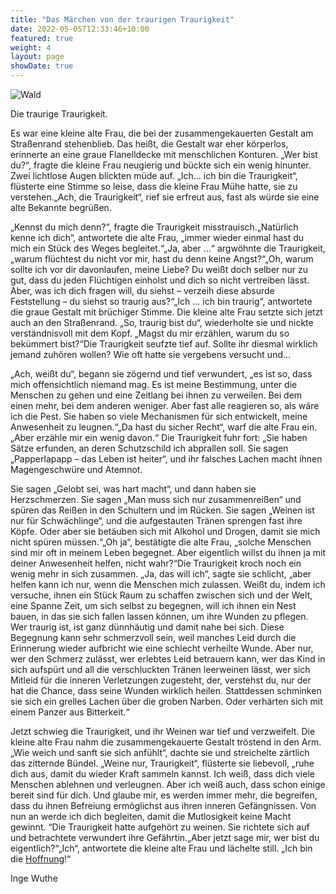 ```yaml
---
title: "Das Märchen von der traurigen Traurigkeit"
date: 2022-05-05T12:33:46+10:00
featured: true
weight: 4
layout: page
showDate: true
---
```


![Wald](../../images/photos/wald.jpg)

Die traurige Traurigkeit.

Es war eine kleine alte Frau, die bei der zusammengekauerten Gestalt am Straßenrand stehenblieb. Das heißt, die Gestalt war eher körperlos, erinnerte an eine graue Flanelldecke mit menschlichen Konturen. „Wer bist du?“, fragte die kleine Frau neugierig und bückte sich ein wenig hinunter. Zwei lichtlose Augen blickten müde auf. „Ich… ich bin die Traurigkeit“, flüsterte eine Stimme so leise, dass die kleine Frau Mühe hatte, sie zu verstehen.„Ach, die Traurigkeit“, rief sie erfreut aus, fast als würde sie eine alte Bekannte begrüßen.

„Kennst du mich denn?“, fragte die Traurigkeit misstrauisch.„Natürlich kenne ich dich“, antwortete die alte Frau, „immer wieder einmal hast du mich ein Stück des Weges begleitet.“„Ja, aber …“ argwöhnte die Traurigkeit, „warum flüchtest du nicht vor mir, hast du denn keine Angst?“„Oh, warum sollte ich vor dir davonlaufen, meine Liebe? Du weißt doch selber nur zu gut, dass du jeden Flüchtigen einholst und dich so nicht vertreiben lässt. Aber, was ich dich fragen will, du siehst – verzeih diese absurde Feststellung – du siehst so traurig aus?“„Ich … ich bin traurig“, antwortete die graue Gestalt mit brüchiger Stimme.
Die kleine alte Frau setzte sich jetzt auch an den Straßenrand. „So, traurig bist du“, wiederholte sie und nickte verständnisvoll mit dem Kopf. „Magst du mir erzählen, warum du so bekümmert bist?“Die Traurigkeit seufzte tief auf. Sollte ihr diesmal wirklich jemand zuhören wollen? Wie oft hatte sie vergebens versucht und…

„Ach, weißt du“, begann sie zögernd und tief verwundert, „es ist so, dass mich offensichtlich niemand mag. Es ist meine Bestimmung, unter die Menschen zu gehen und eine Zeitlang bei ihnen zu verweilen. Bei dem einen mehr, bei dem anderen weniger. Aber fast alle reagieren so, als wäre ich die Pest. Sie haben so viele Mechanismen für sich entwickelt, meine Anwesenheit zu leugnen.“„Da hast du sicher Recht“, warf die alte Frau ein. „Aber erzähle mir ein wenig davon.“ Die Traurigkeit fuhr fort: „Sie haben Sätze erfunden, an deren Schutzschild ich abprallen soll. Sie sagen „Papperlapapp – das Leben ist heiter“, und ihr falsches Lachen macht ihnen Magengeschwüre und Atemnot.

Sie sagen „Gelobt sei, was hart macht“, und dann haben sie Herzschmerzen. Sie sagen „Man muss sich nur zusammenreißen“ und spüren das Reißen in den Schultern und im Rücken. Sie sagen „Weinen ist nur für Schwächlinge“, und die aufgestauten Tränen sprengen fast ihre Köpfe. Oder aber sie betäuben sich mit Alkohol und Drogen, damit sie mich nicht spüren müssen.“„Oh ja“, bestätigte die alte Frau, „solche Menschen sind mir oft in meinem Leben begegnet. Aber eigentlich willst du ihnen ja mit deiner Anwesenheit helfen, nicht wahr?“Die Traurigkeit kroch noch ein wenig mehr in sich zusammen. „Ja, das will ich“, sagte sie schlicht, „aber helfen kann ich nur, wenn die Menschen mich zulassen. Weißt du, indem ich versuche, ihnen ein Stück Raum zu schaffen zwischen sich und der Welt, eine Spanne Zeit, um sich selbst zu begegnen, will ich ihnen ein Nest bauen, in das sie sich fallen lassen können, um ihre Wunden zu pflegen. Wer traurig ist, ist ganz dünnhäutig und damit nahe bei sich. Diese Begegnung kann sehr schmerzvoll sein, weil manches Leid durch die Erinnerung wieder aufbricht wie eine schlecht verheilte Wunde. Aber nur, wer den Schmerz zulässt, wer erlebtes Leid betrauern kann, wer das Kind in sich aufspürt und all die verschluckten Tränen leerweinen lässt, wer sich Mitleid für die inneren Verletzungen zugesteht, der, verstehst du, nur der hat die Chance, dass seine Wunden wirklich heilen. Stattdessen schminken sie sich ein grelles Lachen über die groben Narben. Oder verhärten sich mit einem Panzer aus Bitterkeit.“

Jetzt schwieg die Traurigkeit, und ihr Weinen war tief und verzweifelt. Die kleine alte Frau nahm die zusammengekauerte Gestalt tröstend in den Arm. „Wie weich und sanft sie sich anfühlt“, dachte sie und streichelte zärtlich das zitternde Bündel. „Weine nur, Traurigkeit“, flüsterte sie liebevoll, „ruhe dich aus, damit du wieder Kraft sammeln kannst. Ich weiß, dass dich viele Menschen ablehnen und verleugnen. Aber ich weiß auch, dass schon einige bereit sind für dich. Und glaube mir, es werden immer mehr, die begreifen, dass du ihnen Befreiung ermöglichst aus ihren inneren Gefängnissen. Von nun an werde ich dich begleiten, damit die Mutlosigkeit keine Macht gewinnt. “Die Traurigkeit hatte aufgehört zu weinen. Sie richtete sich auf und betrachtete verwundert ihre Gefährtin.„Aber jetzt sage mir, wer bist du eigentlich?“„Ich“, antwortete die kleine alte Frau und lächelte still. „Ich bin die [Hoffnung]()!“

Inge Wuthe